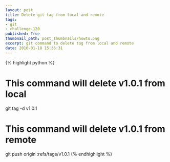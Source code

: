```yaml
---
layout: post
title: Delete git tag from local and remote
tags:
- git
- challenge-120
published: True
thumbnail_path: post_thumbnails/howto.png
excerpt: git command to delete tag from local and remote
date: 2016-01-18 15:36:31
---
```



{% highlight python %}
# This command will delete v1.0.1 from local
git tag -d v1.0.1
# This command will delete v1.0.1 from remote
git push origin :refs/tags/v1.0.1
{% endhighlight %}
